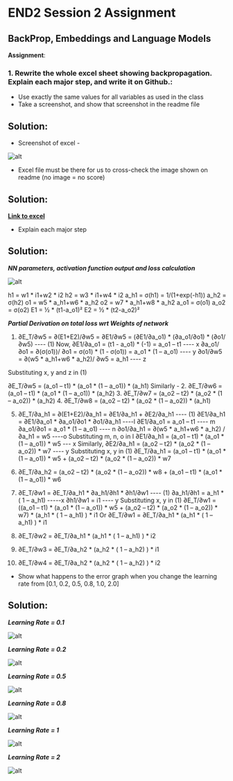 # END2 Session 2 Assignment

## BackProp, Embeddings and Language Models

**Assignment**:
### 1. Rewrite the whole excel sheet showing backpropagation. Explain each major step, and write it on Github.:
  - Use exactly the same values for all variables as used in the class
  - Take a screenshot, and show that screenshot in the readme file

## Solution:
  - Screenshot of excel -

  ![alt](https://github.com/SachinDangayach/END2.0/blob/main/Session2/Images/Excel_NN.JPG)

  - Excel file must be there for us to cross-check the image shown on readme (no image = no score)

## Solution:  
**[Link to excel](https://github.com/SachinDangayach/END2.0/blob/main/Session2/NN%20Training.xlsx)**

  - Explain each major step

## Solution:
***NN parameters, activation function output and loss calculation***

![alt](https://github.com/SachinDangayach/END2.0/blob/main/Session2/Images/NN.PNG)

h1 = w1 * i1+w2 * i2
h2 = w3 * i1+w4 * i2
a_h1 = σ(h1) = 1/(1+exp(-h1))
a_h2 = σ(h2)
o1 = w5 * a_h1+w6 * a_h2
o2 = w7 * a_h1+w8 * a_h2
a_o1 = σ(o1)
a_o2 = σ(o2)
E1 = ½ * (t1-a_o1)²
E2 = ½ * (t2-a_o2)²

***Partial Derivation on total loss wrt Weights of network***

1.	∂E_T/∂w5 = ∂(E1+E2)/∂w5 = ∂E1/∂w5 = (∂E1/∂a_o1) * (∂a_o1/∂o1) * (∂o1/∂w5)  ---- (1)
Now, ∂E1/∂a_o1 = (t1 - a_o1) * (-1) = a_o1 – t1   ---- x
∂a_o1/∂o1 = ∂(σ(o1))/ ∂o1 = σ(o1) * (1 - σ(o1)) = a_o1 * (1 – a_o1)   ---- y
∂o1/∂w5 = ∂(w5 * a_h1+w6 * a_h2)/ ∂w5 = a_h1  ---- z

Substituting x, y and z in (1)

∂E_T/∂w5 = (a_o1 – t1) * (a_o1 * (1 – a_o1)) * (a_h1)
Similarly -
2.	∂E_T/∂w6 = (a_o1 – t1) * (a_o1 * (1 – a_o1)) * (a_h2)
3.	∂E_T/∂w7 = (a_o2 – t2) * (a_o2 * (1 – a_o2)) * (a_h2)
4.	∂E_T/∂w8 = (a_o2 – t2) * (a_o2 * (1 – a_o2)) * (a_h1)

5.	∂E_T/∂a_h1 = ∂(E1+E2)/∂a_h1 = ∂E1/∂a_h1 + ∂E2/∂a_h1  ---- (1)
∂E1/∂a_h1 = ∂E1/∂a_o1 * ∂a_o1/∂o1 * ∂o1/∂a_h1  ----l
∂E1/∂a_o1 = a_o1 – t1   ---- m
∂a_o1/∂o1 = a_o1 * (1 – a_o1)   ---- n
∂o1/∂a_h1 = ∂(w5 * a_h1+w6 * a_h2) /∂a_h1 = w5   ----o
Substituting m, n, o in l
∂E1/∂a_h1 = (a_o1 – t1) * (a_o1 * (1 – a_o1)) * w5 --- x
Similarly,
∂E2/∂a_h1 = (a_o2 – t2) * (a_o2 * (1 – a_o2)) * w7  ---- y
Substituting x, y in (1)
∂E_T/∂a_h1 = (a_o1 – t1) * (a_o1 * (1 – a_o1)) * w5 + (a_o2 – t2) * (a_o2 * (1 – a_o2)) * w7  

6.	∂E_T/∂a_h2 = (a_o2 – t2) * (a_o2 * (1 – a_o2)) * w8 + (a_o1 – t1) * (a_o1 * (1 – a_o1)) * w6

7.	∂E_T/∂w1 = ∂E_T/∂a_h1 * ∂a_h1/∂h1 * ∂h1/∂w1 ---- (1)
∂a_h1/∂h1 = a_h1 * ( 1 – a_h1)  -----x
∂h1/∂w1 = i1 ---- y
Substituting x, y in (1)
∂E_T/∂w1 = ((a_o1 – t1) * (a_o1 * (1 – a_o1)) * w5 + (a_o2 – t2) * (a_o2 * (1 – a_o2)) * w7) * (a_h1 * ( 1 – a_h1)  ) * i1
Or
∂E_T/∂w1 = ∂E_T/∂a_h1 * (a_h1 * ( 1 – a_h1)  ) * i1
8.	∂E_T/∂w2 = ∂E_T/∂a_h1 * (a_h1 * ( 1 – a_h1)  ) * i2
9.	∂E_T/∂w3 = ∂E_T/∂a_h2 * (a_h2 * ( 1 – a_h2)  ) * i1
10.	∂E_T/∂w4 = ∂E_T/∂a_h2 * (a_h2 * ( 1 – a_h2)  ) * i2


- Show what happens to the error graph when you change the learning rate from [0.1, 0.2, 0.5, 0.8, 1.0, 2.0]

## Solution:
***Learning Rate = 0.1***

![alt](https://github.com/SachinDangayach/END2.0/blob/main/Session2/Images/lr_01.JPG)

***Learning Rate = 0.2***

![alt](https://github.com/SachinDangayach/END2.0/blob/main/Session2/Images/lr_02.JPG)

***Learning Rate = 0.5***

![alt](https://github.com/SachinDangayach/END2.0/blob/main/Session2/Images/LR_05.JPG)

***Learning Rate = 0.8***

![alt](https://github.com/SachinDangayach/END2.0/blob/main/Session2/Images/LR_08.JPG)

***Learning Rate = 1***

![alt](https://github.com/SachinDangayach/END2.0/blob/main/Session2/Images/LR_1.JPG)

***Learning Rate = 2***

![alt](https://github.com/SachinDangayach/END2.0/blob/main/Session2/Images/LR_2.JPG)
